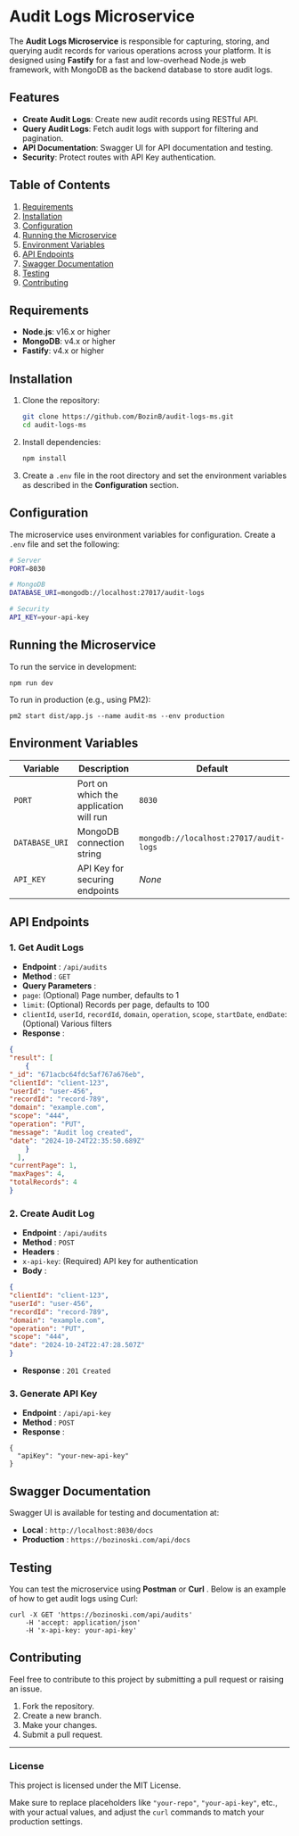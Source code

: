 # Audit Logs Microservice

The **Audit Logs Microservice** is responsible for capturing, storing, and querying audit records for various operations across your platform. It is designed using **Fastify** for a fast and low-overhead Node.js web framework, with MongoDB as the backend database to store audit logs.

## Features

- **Create Audit Logs**: Create new audit records using RESTful API.
- **Query Audit Logs**: Fetch audit logs with support for filtering and pagination.
- **API Documentation**: Swagger UI for API documentation and testing.
- **Security**: Protect routes with API Key authentication.

## Table of Contents

1. [Requirements](#requirements)
2. [Installation](#installation)
3. [Configuration](#configuration)
4. [Running the Microservice](#running-the-microservice)
5. [Environment Variables](#environment-variables)
6. [API Endpoints](#api-endpoints)
7. [Swagger Documentation](#swagger-documentation)
8. [Testing](#testing)
9. [Contributing](#contributing)

## Requirements

- **Node.js**: v16.x or higher
- **MongoDB**: v4.x or higher
- **Fastify**: v4.x or higher

## Installation

1. Clone the repository:

   ```bash
   git clone https://github.com/BozinB/audit-logs-ms.git
   cd audit-logs-ms
   ```
2. Install dependencies:

   ```bash
   npm install
   ```
3. Create a `.env` file in the root directory and set the environment variables as described in the **Configuration** section.

## Configuration

The microservice uses environment variables for configuration. Create a `.env` file and set the following:

```bash
# Server
PORT=8030

# MongoDB
DATABASE_URI=mongodb://localhost:27017/audit-logs

# Security
API_KEY=your-api-key
```

## Running the Microservice

To run the service in development:

```
npm run dev
```

To run in production (e.g., using PM2):

```
pm2 start dist/app.js --name audit-ms --env production
```

## Environment Variables

| Variable         | Description                            | Default                                  |
| ---------------- | -------------------------------------- | ---------------------------------------- |
| `PORT`         | Port on which the application will run | `8030`                                 |
| `DATABASE_URI` | MongoDB connection string              | `mongodb://localhost:27017/audit-logs` |
| `API_KEY`      | API Key for securing endpoints         | *None*                                 |

## API Endpoints

### 1. **Get Audit Logs**

* **Endpoint** : `/api/audits`
* **Method** : `GET`
* **Query Parameters** :
* `page`: (Optional) Page number, defaults to 1
* `limit`: (Optional) Records per page, defaults to 100
* `clientId`, `userId`, `recordId`, `domain`, `operation`, `scope`, `startDate`, `endDate`: (Optional) Various filters
* **Response** :

```json
{
"result": [
    {
"_id": "671acbc64fdc5af767a676eb",
"clientId": "client-123",
"userId": "user-456",
"recordId": "record-789",
"domain": "example.com",
"scope": "444",
"operation": "PUT",
"message": "Audit log created",
"date": "2024-10-24T22:35:50.689Z"
    }
  ],
"currentPage": 1,
"maxPages": 4,
"totalRecords": 4
}
```

### 2. **Create Audit Log**

* **Endpoint** : `/api/audits`
* **Method** : `POST`
* **Headers** :
* `x-api-key`: (Required) API key for authentication
* **Body** :

```json
{
"clientId": "client-123",
"userId": "user-456",
"recordId": "record-789",
"domain": "example.com",
"operation": "PUT",
"scope": "444",
"date": "2024-10-24T22:47:28.507Z"
}
```

* **Response** : `201 Created`

### 3. **Generate API Key**

* **Endpoint** : `/api/api-key`
* **Method** : `POST`
* **Response** :

```
{
  "apiKey": "your-new-api-key"
}
```

## Swagger Documentation

Swagger UI is available for testing and documentation at:

* **Local** : `http://localhost:8030/docs`
* **Production** : `https://bozinoski.com/api/docs`

## Testing

You can test the microservice using **Postman** or  **Curl** . Below is an example of how to get audit logs using Curl:

```
curl -X GET 'https://bozinoski.com/api/audits'
    -H 'accept: application/json'
    -H 'x-api-key: your-api-key'
```

## Contributing

Feel free to contribute to this project by submitting a pull request or raising an issue.

1. Fork the repository.
2. Create a new branch.
3. Make your changes.
4. Submit a pull request.

---

### License

This project is licensed under the MIT License.

Make sure to replace placeholders like `"your-repo"`, `"your-api-key"`, etc., with your actual values, and adjust the `curl` commands to match your production settings.

